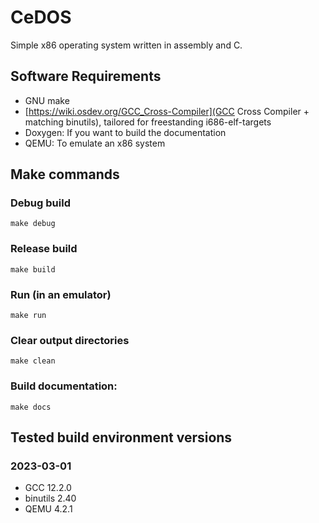 # CeDOS
Simple x86 operating system written in assembly and C.

## Software Requirements
* GNU make
* [https://wiki.osdev.org/GCC_Cross-Compiler](GCC Cross Compiler + matching binutils), tailored for freestanding i686-elf-targets
* Doxygen: If you want to build the documentation
* QEMU: To emulate an x86 system

## Make commands
### Debug build
```make debug```

### Release build
```make build```

### Run (in an emulator)
```make run```

### Clear output directories
```make clean```

### Build documentation:
```make docs```

## Tested build environment versions
### 2023-03-01
* GCC 12.2.0
* binutils 2.40
* QEMU 4.2.1